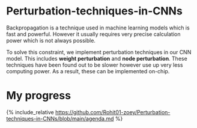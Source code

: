 # Perturbation-techniques-in-CNNs
Backpropagation is a technique used in machine learning models which is fast and powerful. However it usually requires very precise calculation power which is not always possible.

To solve this constraint, we implement perturbation techniques in our CNN model. This includes **weight perturbation** and **node perturbation**. These techniques have been found out to be slower however use up very less computing power. As a result, these can be implemented on-chip.

# My progress
{% include_relative https://github.com/Rohit01-zoey/Perturbation-techniques-in-CNNs/blob/main/agenda.md %}
